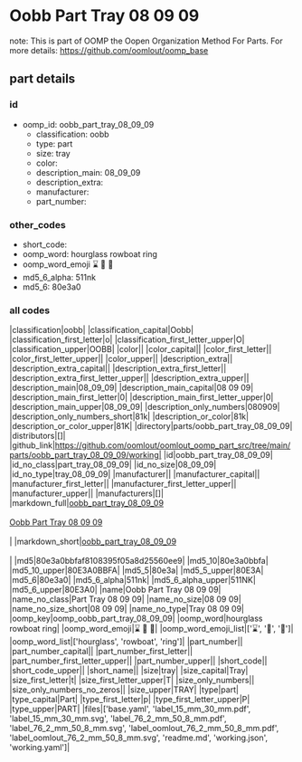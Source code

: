 # Oobb Part Tray 08 09 09  

note: This is part of OOMP the Oopen Organization Method For Parts. For more details: https://github.com/oomlout/oomp_base

##  part details





### id
* oomp_id: oobb_part_tray_08_09_09
  * classification: oobb
  * type: part
  * size: tray
  * color: 
  * description_main: 08_09_09
  * description_extra: 
  * manufacturer: 
  * part_number: 

### other_codes
* short_code: 
* oomp_word: hourglass rowboat ring
* oomp_word_emoji :hourglass: :rowboat: :ring:
* md5_6_alpha: 511nk
* md5_6: 80e3a0

### all codes 
|classification|oobb|
|classification_capital|Oobb|
|classification_first_letter|o|
|classification_first_letter_upper|O|
|classification_upper|OOBB|
|color||
|color_capital||
|color_first_letter||
|color_first_letter_upper||
|color_upper||
|description_extra||
|description_extra_capital||
|description_extra_first_letter||
|description_extra_first_letter_upper||
|description_extra_upper||
|description_main|08_09_09|
|description_main_capital|08 09 09|
|description_main_first_letter|0|
|description_main_first_letter_upper|0|
|description_main_upper|08_09_09|
|description_only_numbers|080909|
|description_only_numbers_short|81k|
|description_or_color|81k|
|description_or_color_upper|81K|
|directory|parts/oobb_part_tray_08_09_09|
|distributors|[]|
|github_link|https://github.com/oomlout/oomlout_oomp_part_src/tree/main/parts/oobb_part_tray_08_09_09/working|
|id|oobb_part_tray_08_09_09|
|id_no_class|part_tray_08_09_09|
|id_no_size|08_09_09|
|id_no_type|tray_08_09_09|
|manufacturer||
|manufacturer_capital||
|manufacturer_first_letter||
|manufacturer_first_letter_upper||
|manufacturer_upper||
|manufacturers|[]|
|markdown_full|[oobb_part_tray_08_09_09](https://github.com/oomlout/oomlout_oomp_part_src/tree/main/parts/oobb_part_tray_08_09_09/working)<br>[](https://github.com/oomlout/oomlout_oomp_part_src/tree/main/parts/oobb_part_tray_08_09_09/working)<br>[Oobb Part Tray 08 09 09](https://github.com/oomlout/oomlout_oomp_part_src/tree/main/parts/oobb_part_tray_08_09_09/working)<br><br>|
|markdown_short|[oobb_part_tray_08_09_09](https://github.com/oomlout/oomlout_oomp_part_src/tree/main/parts/oobb_part_tray_08_09_09/working)<br><br>|
|md5|80e3a0bbfaf8108395f05a8d25560ee9|
|md5_10|80e3a0bbfa|
|md5_10_upper|80E3A0BBFA|
|md5_5|80e3a|
|md5_5_upper|80E3A|
|md5_6|80e3a0|
|md5_6_alpha|511nk|
|md5_6_alpha_upper|511NK|
|md5_6_upper|80E3A0|
|name|Oobb Part Tray 08 09 09|
|name_no_class|Part Tray 08 09 09|
|name_no_size|08 09 09|
|name_no_size_short|08 09 09|
|name_no_type|Tray 08 09 09|
|oomp_key|oomp_oobb_part_tray_08_09_09|
|oomp_word|hourglass rowboat ring|
|oomp_word_emoji|:hourglass: :rowboat: :ring:|
|oomp_word_emoji_list|[':hourglass:', ':rowboat:', ':ring:']|
|oomp_word_list|['hourglass', 'rowboat', 'ring']|
|part_number||
|part_number_capital||
|part_number_first_letter||
|part_number_first_letter_upper||
|part_number_upper||
|short_code||
|short_code_upper||
|short_name||
|size|tray|
|size_capital|Tray|
|size_first_letter|t|
|size_first_letter_upper|T|
|size_only_numbers||
|size_only_numbers_no_zeros||
|size_upper|TRAY|
|type|part|
|type_capital|Part|
|type_first_letter|p|
|type_first_letter_upper|P|
|type_upper|PART|
|files|['base.yaml', 'label_15_mm_30_mm.pdf', 'label_15_mm_30_mm.svg', 'label_76_2_mm_50_8_mm.pdf', 'label_76_2_mm_50_8_mm.svg', 'label_oomlout_76_2_mm_50_8_mm.pdf', 'label_oomlout_76_2_mm_50_8_mm.svg', 'readme.md', 'working.json', 'working.yaml']|
